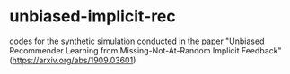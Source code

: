# unbiased-implicit-rec
codes for the synthetic simulation conducted in the paper "Unbiased Recommender Learning from Missing-Not-At-Random Implicit Feedback" (https://arxiv.org/abs/1909.03601)
